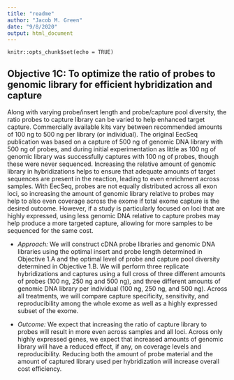 ```yaml
---
title: "readme"
author: "Jacob M. Green"
date: "9/8/2020"
output: html_document
---
```


```{r setup, include=FALSE}
knitr::opts_chunk$set(echo = TRUE)
```

## Objective 1C: To optimize the ratio of probes to genomic library for efficient hybridization and capture

Along with varying probe/insert length and probe/capture pool diversity, the ratio probes to capture library can be varied to help enhanced target capture. Commercially available kits vary between recommended amounts of 100 ng to 500 ng per library (or individual). The original EecSeq publication was based on a capture of 500 ng of genomic DNA library with 500 ng of probes, and during initial experimentation as little as 100 ng of genomic library was successfully captures with 100 ng of probes, though these were never sequenced. Increasing the relative amount of genomic library in hybridizations helps to ensure that adequate amounts of target sequences are present in the reaction, leading to even enrichment across samples. With EecSeq, probes are not equally distributed across all exon loci, so increasing the amount of genomic library relative to probes may help to also even coverage across the exome if total exome capture is the desired outcome. However, if a study is particularly focused on loci that are highly expressed, using less genomic DNA relative to capture probes may help produce a more targeted capture, allowing for more samples to be sequenced for the same cost.

* *Approach:* We will construct cDNA probe libraries and genomic DNA libraries using the optimal insert and probe length determined in Objective 1.A and the optimal level of probe and capture pool diversity determined in Objective 1.B. We will perform three replicate hybridizations and captures using a full cross of three different amounts of probes (100 ng, 250 ng and 500 ng), and three different amounts of genomic DNA library per individual (100 ng, 250 ng, and 500 ng). Across all treatments, we will compare capture specificity, sensitivity, and reproducibility among the whole exome as well as a highly expressed subset of the exome.

* *Outcome:* We expect that increasing the ratio of capture library to probes will result in more even across samples and all loci. Across only highly expressed genes, we expect that increased amounts of genomic library will have a reduced effect, if any, on coverage levels and reproducibility. Reducing both the amount of probe material and the amount of captured library used per hybridization will increase overall cost efficiency.